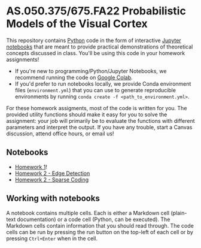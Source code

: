 # AS.050.375/675.FA22 Probabilistic Models of the Visual Cortex

This repository contains [Python](https://docs.python.org/3/tutorial/index.html) code in the form of interactive [Jupyter notebooks](https://docs.jupyter.org/en/latest/) that are meant to provide practical demonstrations of theoretical concepts discussed in class. You'll be using this code in your homework assignments!

- If you're new to programming/Python/Jupyter Notebooks, we recommend running the code on [Google Colab](https://colab.research.google.com/).
- If you'd prefer to run notebooks locally, we provide Conda environment files (`environment.yml`) that you can use to generate reproducible environments by running `conda create -f <path_to_environment.yml>`.

For these homework assigments, most of the code is written for you. The provided utility functions should make it easy for you to solve the assignment: your job will primarily be to evaluate the functions with different parameters and interpret the output. If you have any trouble, start a Canvas discussion, attend office hours, or email us!

## Notebooks

- [Homework 1](https://github.com/raj-magesh/pmvc-fa22/blob/main/homework_1/homework_1.ipynb)!
- [Homework 2 - Edge Detection](https://github.com/raj-magesh/pmvc-fa22/blob/main/homework_2/edge_detection.ipynb)
- [Homework 2 - Sparse Coding](https://github.com/raj-magesh/pmvc-fa22/blob/main/homework_2/sparse_coding.ipynb)

## Working with notebooks

A notebook contains multiple cells. Each is either a Markdown cell (plain-text documentation) or a code cell (Python, can be executed). The Markdown cells contain information that you should read through. The code cells can be run by pressing the run button on the top-left of each cell or by pressing `Ctrl+Enter` when in the cell.
